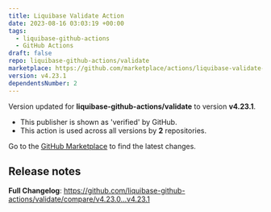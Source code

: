 ```yaml
---
title: Liquibase Validate Action
date: 2023-08-16 03:03:19 +00:00
tags:
  - liquibase-github-actions
  - GitHub Actions
draft: false
repo: liquibase-github-actions/validate
marketplace: https://github.com/marketplace/actions/liquibase-validate-action
version: v4.23.1
dependentsNumber: 2
---
```



Version updated for **liquibase-github-actions/validate** to version **v4.23.1**.
- This publisher is shown as 'verified' by GitHub.
- This action is used across all versions by **2** repositories.

Go to the [GitHub Marketplace](https://github.com/marketplace/actions/liquibase-validate-action) to find the latest changes.

## Release notes

**Full Changelog**: https://github.com/liquibase-github-actions/validate/compare/v4.23.0...v4.23.1
